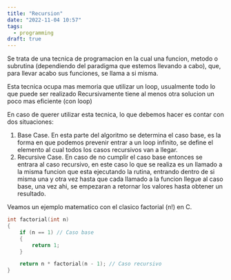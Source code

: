 ```yaml
---
title: "Recursion"
date: "2022-11-04 10:57"
tags: 
  - programming
draft: true
---
```

Se trata de una tecnica de programacion en la cual una funcion, metodo o subrutina (dependiendo del paradigma que estemos llevando a cabo), que, para llevar acabo sus funciones, se llama a si misma.

Esta tecnica ocupa mas memoria que utilizar un loop, usualmente todo lo que puede ser realizado Recursivamente tiene al menos otra solucion un poco mas eficiente (con loop)

En caso de querer utilizar esta tecnica, lo que debemos hacer es contar con dos situaciones:

1.  Base Case. En esta parte del algoritmo se determina el caso base, es la forma en que podemos prevenir entrar a un loop infinito, se define el elemento al cual todos los casos recursivos van a llegar.
2.  Recursive Case. En caso de no cumplir el caso base entonces se entrara al caso recursivo, en este caso lo que se realiza es un llamado a la misma funcion que esta ejecutando la rutina, entrando dentro de si misma una y otra vez hasta que cada llamado a la funcion llegue al caso base, una vez ahi, se empezaran a retornar los valores hasta obtener un resultado.

Veamos un ejemplo matematico con el clasico factorial (n!) en C.

```c
int factorial(int n)
{
	if (n == 1) // Caso base
	{
		return 1;
	}

	return n * factorial(n - 1); // Caso recursivo
}
```
